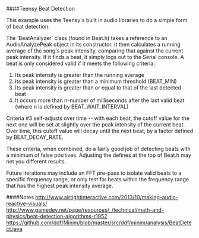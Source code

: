 ####Teensy Beat Detection

This example uses the Teensy's built in audio libraries to do a simple form of beat detection.

The 'BeatAnalyzer' class (found in Beat.h) takes a reference to an AudioAnalyzePeak object in its constructor. It then calculates a running average of the song's peak intensity, comparing that against the current peak intensity. If it finds a beat, it simply logs out to the Serial console. A beat is only considered valid if it meets the following criteria:

1. Its peak intensity is greater than the running average
2. Its peak intensity is greater than a minimum threshold (BEAT_MIN)
3. Its peak intensity is greater than or equal to that of the last detected beat
3. It occurs more than n-number of milliseconds after the last valid beat (where n is defined by BEAT_WAIT_INTERVAL)

Criteria #3 self-adjusts over time -- with each beat, the cutoff value for the next one will be set at slightly over the peak intensity of the current beat. Over time, this cutoff value will decay until the next beat, by a factor defined by BEAT_DECAY_RATE.

These criteria, when combined, do a fairly good job of detecting beats with a minimum of false positives. Adjusting the defines at the top of Beat.h may net you different results.

Future iterations may include an FFT pre-pass to isolate valid beats to a specific frequency range, or only test for beats within the frequency range that has the highest peak intensity average.


####Notes
http://www.airtightinteractive.com/2013/10/making-audio-reactive-visuals/
http://www.gamedev.net/page/resources/_/technical/math-and-physics/beat-detection-algorithms-r1952
https://github.com/ddf/Minim/blob/master/src/ddf/minim/analysis/BeatDetect.java

